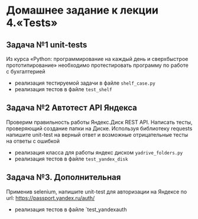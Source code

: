 # Домашнее задание к лекции 4.«Tests»

## Задача №1 unit-tests

Из курса «Python: программирование на каждый день и сверхбыстрое прототипирование» необходимо протестировать программу по работе с бухгалтерией

* реализация тестируемой задачи в файле `shelf_case.py`
* реализация тестов в файле `test_shelf`


## Задача №2 Автотест API Яндекса

Проверим правильность работы Яндекс.Диск REST API. Написать тесты, проверяющий создание папки на Диске. Используя библиотеку requests напишите unit-test на верный ответ и возможные отрицательные тесты на ответы с ошибкой

* реализация класса для работы яндекс диском `yadrive_folders.py`
* реализация тестов в файле `test_yandex_disk`

## Задача №3. Дополнительная 

Применив selenium, напишите unit-test для авторизации на Яндексе по url: https://passport.yandex.ru/auth/
* реализация тестов в файле `test_yandexauth